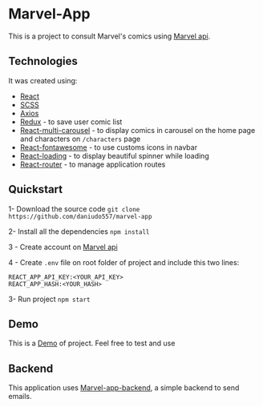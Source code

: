 # Marvel-App
This is a project to consult Marvel's comics using [Marvel api](https://developer.marvel.com/).

## Technologies
It was created using:
- [React](https://github.com/facebook/react)
- [SCSS](https://github.com/sass/sass)
- [Axios](https://github.com/axios/axios)
- [Redux](https://github.com/reduxjs/redux) - to save user comic list
- [React-multi-carousel](https://github.com/YIZHUANG/react-multi-carousel) - to display comics in carousel on the home page and characters on `/characters` page
- [React-fontawesome](https://github.com/FortAwesome/react-fontawesome) - to use customs icons in navbar
- [React-loading](https://github.com/fakiolinho/react-loading) - to display beautiful spinner while loading
- [React-router](https://github.com/ReactTraining/react-router) - to manage application routes

## Quickstart

1- Download the source code
`git clone https://github.com/daniudo557/marvel-app`

2- Install all the dependencies
`npm install`

3 - Create account on [Marvel api](https://developer.marvel.com/)

4 - Create `.env` file on root folder of project and include this two lines:
```
REACT_APP_API_KEY:<YOUR_API_KEY>
REACT_APP_HASH:<YOUR_HASH>
```

3- Run project
`npm start`

## Demo
This is a [Demo](https://daniudo557.github.io/marvel-app/) of project. Feel free to test and use

## Backend
This application uses [Marvel-app-backend](https://github.com/daniudo557/marvel-app-backend), a simple backend to send emails.
